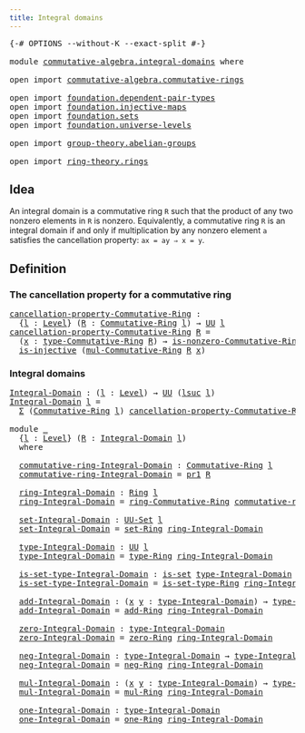 ```yaml
---
title: Integral domains
---
```


<pre class="Agda"><a id="42" class="Symbol">{-#</a> <a id="46" class="Keyword">OPTIONS</a> <a id="54" class="Pragma">--without-K</a> <a id="66" class="Pragma">--exact-split</a> <a id="80" class="Symbol">#-}</a>

<a id="85" class="Keyword">module</a> <a id="92" href="commutative-algebra.integral-domains.html" class="Module">commutative-algebra.integral-domains</a> <a id="129" class="Keyword">where</a>

<a id="136" class="Keyword">open</a> <a id="141" class="Keyword">import</a> <a id="148" href="commutative-algebra.commutative-rings.html" class="Module">commutative-algebra.commutative-rings</a>

<a id="187" class="Keyword">open</a> <a id="192" class="Keyword">import</a> <a id="199" href="foundation.dependent-pair-types.html" class="Module">foundation.dependent-pair-types</a>
<a id="231" class="Keyword">open</a> <a id="236" class="Keyword">import</a> <a id="243" href="foundation.injective-maps.html" class="Module">foundation.injective-maps</a>
<a id="269" class="Keyword">open</a> <a id="274" class="Keyword">import</a> <a id="281" href="foundation.sets.html" class="Module">foundation.sets</a>
<a id="297" class="Keyword">open</a> <a id="302" class="Keyword">import</a> <a id="309" href="foundation.universe-levels.html" class="Module">foundation.universe-levels</a>

<a id="337" class="Keyword">open</a> <a id="342" class="Keyword">import</a> <a id="349" href="group-theory.abelian-groups.html" class="Module">group-theory.abelian-groups</a>

<a id="378" class="Keyword">open</a> <a id="383" class="Keyword">import</a> <a id="390" href="ring-theory.rings.html" class="Module">ring-theory.rings</a>
</pre>
## Idea

An integral domain is a commutative ring `R` such that the product of any two nonzero elements in `R` is nonzero. Equivalently, a commutative ring `R` is an integral domain if and only if multiplication by any nonzero element `a` satisfies the cancellation property: `ax = ay ⇒ x = y`.

## Definition

### The cancellation property for a commutative ring

<pre class="Agda"><a id="cancellation-property-Commutative-Ring"></a><a id="786" href="commutative-algebra.integral-domains.html#786" class="Function">cancellation-property-Commutative-Ring</a> <a id="825" class="Symbol">:</a>
  <a id="829" class="Symbol">{</a><a id="830" href="commutative-algebra.integral-domains.html#830" class="Bound">l</a> <a id="832" class="Symbol">:</a> <a id="834" href="Agda.Primitive.html#597" class="Postulate">Level</a><a id="839" class="Symbol">}</a> <a id="841" class="Symbol">(</a><a id="842" href="commutative-algebra.integral-domains.html#842" class="Bound">R</a> <a id="844" class="Symbol">:</a> <a id="846" href="commutative-algebra.commutative-rings.html#1518" class="Function">Commutative-Ring</a> <a id="863" href="commutative-algebra.integral-domains.html#830" class="Bound">l</a><a id="864" class="Symbol">)</a> <a id="866" class="Symbol">→</a> <a id="868" href="foundation-core.universe-levels.html#222" class="Primitive">UU</a> <a id="871" href="commutative-algebra.integral-domains.html#830" class="Bound">l</a>
<a id="873" href="commutative-algebra.integral-domains.html#786" class="Function">cancellation-property-Commutative-Ring</a> <a id="912" href="commutative-algebra.integral-domains.html#912" class="Bound">R</a> <a id="914" class="Symbol">=</a>
  <a id="918" class="Symbol">(</a><a id="919" href="commutative-algebra.integral-domains.html#919" class="Bound">x</a> <a id="921" class="Symbol">:</a> <a id="923" href="commutative-algebra.commutative-rings.html#1837" class="Function">type-Commutative-Ring</a> <a id="945" href="commutative-algebra.integral-domains.html#912" class="Bound">R</a><a id="946" class="Symbol">)</a> <a id="948" class="Symbol">→</a> <a id="950" href="commutative-algebra.commutative-rings.html#2292" class="Function">is-nonzero-Commutative-Ring</a> <a id="978" href="commutative-algebra.integral-domains.html#912" class="Bound">R</a> <a id="980" href="commutative-algebra.integral-domains.html#919" class="Bound">x</a> <a id="982" class="Symbol">→</a>
  <a id="986" href="foundation.injective-maps.html#1295" class="Function">is-injective</a> <a id="999" class="Symbol">(</a><a id="1000" href="commutative-algebra.commutative-rings.html#4149" class="Function">mul-Commutative-Ring</a> <a id="1021" href="commutative-algebra.integral-domains.html#912" class="Bound">R</a> <a id="1023" href="commutative-algebra.integral-domains.html#919" class="Bound">x</a><a id="1024" class="Symbol">)</a>
</pre>
### Integral domains

<pre class="Agda"><a id="Integral-Domain"></a><a id="1061" href="commutative-algebra.integral-domains.html#1061" class="Function">Integral-Domain</a> <a id="1077" class="Symbol">:</a> <a id="1079" class="Symbol">(</a><a id="1080" href="commutative-algebra.integral-domains.html#1080" class="Bound">l</a> <a id="1082" class="Symbol">:</a> <a id="1084" href="Agda.Primitive.html#597" class="Postulate">Level</a><a id="1089" class="Symbol">)</a> <a id="1091" class="Symbol">→</a> <a id="1093" href="foundation-core.universe-levels.html#222" class="Primitive">UU</a> <a id="1096" class="Symbol">(</a><a id="1097" href="Agda.Primitive.html#780" class="Primitive">lsuc</a> <a id="1102" href="commutative-algebra.integral-domains.html#1080" class="Bound">l</a><a id="1103" class="Symbol">)</a>
<a id="1105" href="commutative-algebra.integral-domains.html#1061" class="Function">Integral-Domain</a> <a id="1121" href="commutative-algebra.integral-domains.html#1121" class="Bound">l</a> <a id="1123" class="Symbol">=</a>
  <a id="1127" href="foundation-core.dependent-pair-types.html#502" class="Record">Σ</a> <a id="1129" class="Symbol">(</a><a id="1130" href="commutative-algebra.commutative-rings.html#1518" class="Function">Commutative-Ring</a> <a id="1147" href="commutative-algebra.integral-domains.html#1121" class="Bound">l</a><a id="1148" class="Symbol">)</a> <a id="1150" href="commutative-algebra.integral-domains.html#786" class="Function">cancellation-property-Commutative-Ring</a>

<a id="1190" class="Keyword">module</a> <a id="1197" href="commutative-algebra.integral-domains.html#1197" class="Module">_</a>
  <a id="1201" class="Symbol">{</a><a id="1202" href="commutative-algebra.integral-domains.html#1202" class="Bound">l</a> <a id="1204" class="Symbol">:</a> <a id="1206" href="Agda.Primitive.html#597" class="Postulate">Level</a><a id="1211" class="Symbol">}</a> <a id="1213" class="Symbol">(</a><a id="1214" href="commutative-algebra.integral-domains.html#1214" class="Bound">R</a> <a id="1216" class="Symbol">:</a> <a id="1218" href="commutative-algebra.integral-domains.html#1061" class="Function">Integral-Domain</a> <a id="1234" href="commutative-algebra.integral-domains.html#1202" class="Bound">l</a><a id="1235" class="Symbol">)</a>
  <a id="1239" class="Keyword">where</a>

  <a id="1248" href="commutative-algebra.integral-domains.html#1248" class="Function">commutative-ring-Integral-Domain</a> <a id="1281" class="Symbol">:</a> <a id="1283" href="commutative-algebra.commutative-rings.html#1518" class="Function">Commutative-Ring</a> <a id="1300" href="commutative-algebra.integral-domains.html#1202" class="Bound">l</a>
  <a id="1304" href="commutative-algebra.integral-domains.html#1248" class="Function">commutative-ring-Integral-Domain</a> <a id="1337" class="Symbol">=</a> <a id="1339" href="foundation-core.dependent-pair-types.html#592" class="Field">pr1</a> <a id="1343" href="commutative-algebra.integral-domains.html#1214" class="Bound">R</a>

  <a id="1348" href="commutative-algebra.integral-domains.html#1348" class="Function">ring-Integral-Domain</a> <a id="1369" class="Symbol">:</a> <a id="1371" href="ring-theory.rings.html#2551" class="Function">Ring</a> <a id="1376" href="commutative-algebra.integral-domains.html#1202" class="Bound">l</a>
  <a id="1380" href="commutative-algebra.integral-domains.html#1348" class="Function">ring-Integral-Domain</a> <a id="1401" class="Symbol">=</a> <a id="1403" href="commutative-algebra.commutative-rings.html#1680" class="Function">ring-Commutative-Ring</a> <a id="1425" href="commutative-algebra.integral-domains.html#1248" class="Function">commutative-ring-Integral-Domain</a>

  <a id="1461" href="commutative-algebra.integral-domains.html#1461" class="Function">set-Integral-Domain</a> <a id="1481" class="Symbol">:</a> <a id="1483" href="foundation-core.sets.html#1177" class="Function">UU-Set</a> <a id="1490" href="commutative-algebra.integral-domains.html#1202" class="Bound">l</a>
  <a id="1494" href="commutative-algebra.integral-domains.html#1461" class="Function">set-Integral-Domain</a> <a id="1514" class="Symbol">=</a> <a id="1516" href="ring-theory.rings.html#2757" class="Function">set-Ring</a> <a id="1525" href="commutative-algebra.integral-domains.html#1348" class="Function">ring-Integral-Domain</a>

  <a id="1549" href="commutative-algebra.integral-domains.html#1549" class="Function">type-Integral-Domain</a> <a id="1570" class="Symbol">:</a> <a id="1572" href="foundation-core.universe-levels.html#222" class="Primitive">UU</a> <a id="1575" href="commutative-algebra.integral-domains.html#1202" class="Bound">l</a>
  <a id="1579" href="commutative-algebra.integral-domains.html#1549" class="Function">type-Integral-Domain</a> <a id="1600" class="Symbol">=</a> <a id="1602" href="ring-theory.rings.html#2808" class="Function">type-Ring</a> <a id="1612" href="commutative-algebra.integral-domains.html#1348" class="Function">ring-Integral-Domain</a>

  <a id="1636" href="commutative-algebra.integral-domains.html#1636" class="Function">is-set-type-Integral-Domain</a> <a id="1664" class="Symbol">:</a> <a id="1666" href="foundation-core.sets.html#1100" class="Function">is-set</a> <a id="1673" href="commutative-algebra.integral-domains.html#1549" class="Function">type-Integral-Domain</a>
  <a id="1696" href="commutative-algebra.integral-domains.html#1636" class="Function">is-set-type-Integral-Domain</a> <a id="1724" class="Symbol">=</a> <a id="1726" href="ring-theory.rings.html#2858" class="Function">is-set-type-Ring</a> <a id="1743" href="commutative-algebra.integral-domains.html#1348" class="Function">ring-Integral-Domain</a>

  <a id="1767" href="commutative-algebra.integral-domains.html#1767" class="Function">add-Integral-Domain</a> <a id="1787" class="Symbol">:</a> <a id="1789" class="Symbol">(</a><a id="1790" href="commutative-algebra.integral-domains.html#1790" class="Bound">x</a> <a id="1792" href="commutative-algebra.integral-domains.html#1792" class="Bound">y</a> <a id="1794" class="Symbol">:</a> <a id="1796" href="commutative-algebra.integral-domains.html#1549" class="Function">type-Integral-Domain</a><a id="1816" class="Symbol">)</a> <a id="1818" class="Symbol">→</a> <a id="1820" href="commutative-algebra.integral-domains.html#1549" class="Function">type-Integral-Domain</a>
  <a id="1843" href="commutative-algebra.integral-domains.html#1767" class="Function">add-Integral-Domain</a> <a id="1863" class="Symbol">=</a> <a id="1865" href="ring-theory.rings.html#3153" class="Function">add-Ring</a> <a id="1874" href="commutative-algebra.integral-domains.html#1348" class="Function">ring-Integral-Domain</a>

  <a id="1898" href="commutative-algebra.integral-domains.html#1898" class="Function">zero-Integral-Domain</a> <a id="1919" class="Symbol">:</a> <a id="1921" href="commutative-algebra.integral-domains.html#1549" class="Function">type-Integral-Domain</a>
  <a id="1944" href="commutative-algebra.integral-domains.html#1898" class="Function">zero-Integral-Domain</a> <a id="1965" class="Symbol">=</a> <a id="1967" href="ring-theory.rings.html#5170" class="Function">zero-Ring</a> <a id="1977" href="commutative-algebra.integral-domains.html#1348" class="Function">ring-Integral-Domain</a>

  <a id="2001" href="commutative-algebra.integral-domains.html#2001" class="Function">neg-Integral-Domain</a> <a id="2021" class="Symbol">:</a> <a id="2023" href="commutative-algebra.integral-domains.html#1549" class="Function">type-Integral-Domain</a> <a id="2044" class="Symbol">→</a> <a id="2046" href="commutative-algebra.integral-domains.html#1549" class="Function">type-Integral-Domain</a>
  <a id="2069" href="commutative-algebra.integral-domains.html#2001" class="Function">neg-Integral-Domain</a> <a id="2089" class="Symbol">=</a> <a id="2091" href="ring-theory.rings.html#5990" class="Function">neg-Ring</a> <a id="2100" href="commutative-algebra.integral-domains.html#1348" class="Function">ring-Integral-Domain</a>

  <a id="2124" href="commutative-algebra.integral-domains.html#2124" class="Function">mul-Integral-Domain</a> <a id="2144" class="Symbol">:</a> <a id="2146" class="Symbol">(</a><a id="2147" href="commutative-algebra.integral-domains.html#2147" class="Bound">x</a> <a id="2149" href="commutative-algebra.integral-domains.html#2149" class="Bound">y</a> <a id="2151" class="Symbol">:</a> <a id="2153" href="commutative-algebra.integral-domains.html#1549" class="Function">type-Integral-Domain</a><a id="2173" class="Symbol">)</a> <a id="2175" class="Symbol">→</a> <a id="2177" href="commutative-algebra.integral-domains.html#1549" class="Function">type-Integral-Domain</a>
  <a id="2200" href="commutative-algebra.integral-domains.html#2124" class="Function">mul-Integral-Domain</a> <a id="2220" class="Symbol">=</a> <a id="2222" href="ring-theory.rings.html#6590" class="Function">mul-Ring</a> <a id="2231" href="commutative-algebra.integral-domains.html#1348" class="Function">ring-Integral-Domain</a>

  <a id="2255" href="commutative-algebra.integral-domains.html#2255" class="Function">one-Integral-Domain</a> <a id="2275" class="Symbol">:</a> <a id="2277" href="commutative-algebra.integral-domains.html#1549" class="Function">type-Integral-Domain</a>
  <a id="2300" href="commutative-algebra.integral-domains.html#2255" class="Function">one-Integral-Domain</a> <a id="2320" class="Symbol">=</a> <a id="2322" href="ring-theory.rings.html#8018" class="Function">one-Ring</a> <a id="2331" href="commutative-algebra.integral-domains.html#1348" class="Function">ring-Integral-Domain</a>
</pre>